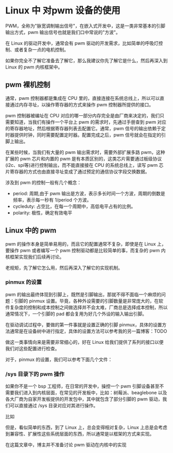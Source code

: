 # Linux 中 对pwm 设备的使用
PWM，全称为"脉宽调制输出信号"，在嵌入式开发中，这是一类非常基本的引脚输出方式，pwm 输出信号也就是我们口中常说的"方波"。  

在 Linux 的驱动开发中，通常会有 pwm 驱动的开发需求，比如简单的呼吸灯控制、或者复杂一点的电机控制。   

如果你完全不了解它准备去了解它，那么我建议你先了解它是什么，然后再深入到 Linux 的 pwm 内核框架中。  

## pwm 裸机控制
通常，pwm 控制器都是集成在 CPU 里的，直接连接在系统总线上，所以可以直接通过内存寻址，以操作寄存器的方式来操作 pwm 控制器所提供的接口。  

pwm 控制器被编址在 CPU 对应的哪一部分内存完全是由厂商来决定的，我们只需要知道，当我们有操作一个平台上 pwm 的需求时，先通过手册查到 pwm 对应的寄存器地址，然后根据寄存器列表去配置它。通常，pwm 信号的输出依赖于定时器提供时钟，同时需要配置定时器。配置完成之后，pwm 信号就会在指定的引脚上输出。    

在某些时候，当我们有大量的 pwm 输出需求时，需要外部扩展多路 pwm，这种扩展的 pwm 芯片和内置的 pwm 是有本质区别的，这类芯片需要通过板级协议(i2c、spi等)进行控制输出，而不能直接接在 CPU 的系统总线上，读写 pwm 芯片寄存器的方式也由直接寻址变成了通过预定的通信协议字段交换数据。  

涉及到 pwm 的控制一般有几个概念：
* period: 周期,由于 pwm 输出是方波，表示多长时间一个方波，周期的倒数是频率，表示每一秒有 1/period 个方波。
* cycleduty: 占空比，在每一个周期中，高低电平占有的比例。
* polarity: 极性，确定有效电平

## Linux 中的 pwm 
pwm 的操作本身是简单易用的，而且它的配置通常不复杂，即使是在 Linux 上，要操作 pwm 或者编写一个 pwm 控制驱动都是比较简单的事，而复杂的 pwm 内核框架实现我们后续再讨论。  

老规矩，先了解它怎么用，然后再深入了解它的实现机制。

### pinmux 的设置
pwm 的输出最终体现到引脚上，既然是引脚输出，那就不得不面临一个麻烦的问题：引脚的 pinmux 设置。毕竟，各种外设需要的引脚数量是非常庞大的，在软件复杂度的控制和成本控制之间做选择并不会太难，厂商总是选择成本控制，所以通常情况下，一个引脚的 pad 都会复用为好几个外设的输入输出引脚。    

在驱动调试过程中，要做的第一件事就是设置正确的引脚 pinmux，具体的设置方法通常是在设备树中进行指定，具体的设置方法可以参考我的另一篇博客：TODO

做这一类事情向来是需要非常细心的，好在 Linux 给我们提供了系列的接口以便我们对这些配置进行检查。  

对于，pinmux 的设置，我们可以参考下面几个文件：



### /sys 目录下的 pwm 操作
如果你不是一个 bsp 工程师，在日常的开发中，操控一个 pwm 引脚设备甚至不需要我们进入到内核层面，在常见的开发板中，比如：树莓派、beaglebone 以及各大厂商为自家开发板提供的开发包中，其中就包含了部分引脚的 pwm 驱动，我们可以直接通过 /sys 目录对应对其进行操作。 

比如



但是，看似简单的东西，到了 Linux 上，总会变得相对复杂，Linux 上总是会考虑到兼容性、扩展性这些系统层面的东西，所以通常是以框架的方式来实现。  

在这篇文章中，博主并不准备讨论 pwm 驱动在内核中的实现


